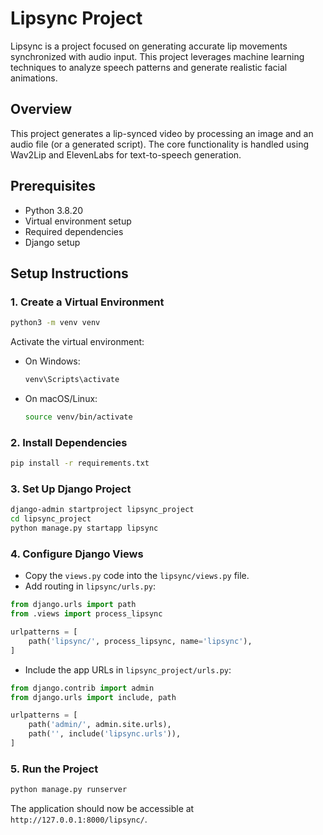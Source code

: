 # Lipsync Project
Lipsync is a project focused on generating accurate lip movements synchronized with audio input. This project leverages machine learning techniques to analyze speech patterns and generate realistic facial animations.
## Overview
This project generates a lip-synced video by processing an image and an audio file (or a generated script). The core functionality is handled using Wav2Lip and ElevenLabs for text-to-speech generation.

## Prerequisites
- Python 3.8.20
- Virtual environment setup
- Required dependencies
- Django setup

## Setup Instructions

### 1. Create a Virtual Environment
```sh
python3 -m venv venv
```
Activate the virtual environment:
- On Windows:
  ```sh
  venv\Scripts\activate
  ```
- On macOS/Linux:
  ```sh
  source venv/bin/activate
  ```

### 2. Install Dependencies
```sh
pip install -r requirements.txt
```

### 3. Set Up Django Project
```sh
django-admin startproject lipsync_project
cd lipsync_project
python manage.py startapp lipsync
```

### 4. Configure Django Views
- Copy the `views.py` code into the `lipsync/views.py` file.
- Add routing in `lipsync/urls.py`:

```python
from django.urls import path
from .views import process_lipsync

urlpatterns = [
    path('lipsync/', process_lipsync, name='lipsync'),
]
```

- Include the app URLs in `lipsync_project/urls.py`:

```python
from django.contrib import admin
from django.urls import include, path

urlpatterns = [
    path('admin/', admin.site.urls),
    path('', include('lipsync.urls')),
]
```

### 5. Run the Project
```sh
python manage.py runserver
```

The application should now be accessible at `http://127.0.0.1:8000/lipsync/`.

